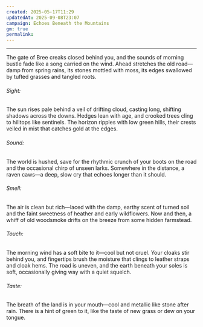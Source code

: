 ```yaml
---
created: 2025-05-17T11:29
updatedAt: 2025-09-08T23:07
campaign: Echoes Beneath the Mountains
gm: true
permalink:
---
```

________________________________________________________________________

The gate of Bree creaks closed behind you, and the sounds of morning bustle fade like a song carried on the wind. Ahead stretches the old road—damp from spring rains, its stones mottled with moss, its edges swallowed by tufted grasses and tangled roots.

###### Sight:
The sun rises pale behind a veil of drifting cloud, casting long, shifting shadows across the downs. Hedges lean with age, and crooked trees cling to hilltops like sentinels. The horizon ripples with low green hills, their crests veiled in mist that catches gold at the edges.

###### Sound:
The world is hushed, save for the rhythmic crunch of your boots on the road and the occasional chirp of unseen larks. Somewhere in the distance, a raven caws—a deep, slow cry that echoes longer than it should.

###### Smell:
The air is clean but rich—laced with the damp, earthy scent of turned soil and the faint sweetness of heather and early wildflowers. Now and then, a whiff of old woodsmoke drifts on the breeze from some hidden farmstead.

###### Touch:
The morning wind has a soft bite to it—cool but not cruel. Your cloaks stir behind you, and fingertips brush the moisture that clings to leather straps and cloak hems. The road is uneven, and the earth beneath your soles is soft, occasionally giving way with a quiet squelch.

###### Taste:
The breath of the land is in your mouth—cool and metallic like stone after rain. There is a hint of green to it, like the taste of new grass or dew on your tongue.